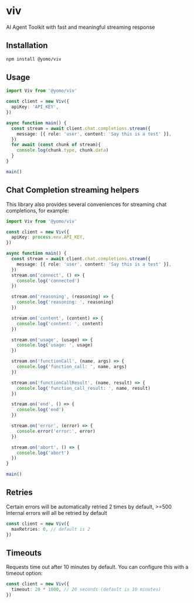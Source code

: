 # viv

AI Agent Toolkit with fast and meaningful streaming response

## Installation

```bash
npm install @yomo/viv
```

## Usage

```ts
import Viv from '@yomo/viv'

const client = new Viv({
  apiKey: 'API_KEY',
})

async function main() {
  const stream = await client.chat.completions.stream({
    message: [{ role: 'user', content: 'Say this is a test' }],
  })
  for await (const chunk of stream){
    console.log(chunk.type, chunk.data)
  }
}

main()
```

## Chat Completion streaming helpers

This library also provides several conveniences for streaming chat completions, for example:

```ts
import Viv from '@yomo/viv'

const client = new Viv({
  apiKey: process.env.API_KEY,
})

async function main() {
  const stream = await client.chat.completions.stream({
    message: [{ role: 'user', content: 'Say this is a test' }],
  })
  stream.on('connect', () => {
    console.log('connected')
  })

  stream.on('reasoning', (reasoning) => {
    console.log('reasoning: ', reasoning)
  })

  stream.on('content', (content) => {
    console.log('content: ', content)
  })

  stream.on('usage', (usage) => {
    console.log('usage: ', usage)
  })

  stream.on('functionCall', (name, args) => {
    console.log('function_call: ', name, args)
  })

  stream.on('functionCallResult', (name, result) => {
    console.log('function_call_result: ', name, result)
  })

  stream.on('end', () => {
    console.log('end')
  })

  stream.on('error', (error) => {
    console.error('error:', error)
  })

  stream.on('abort', () => {
    console.log('abort')
  })
}

main()
```

## Retries

Certain errors will be automatically retried 2 times by default, >=500 Internal errors will all be retried by default

```ts
const client = new Viv({
  maxRetries: 0, // default is 2
})
```

## Timeouts
Requests time out after 10 minutes by default. You can configure this with a timeout option:

```ts
const client = new Viv({
  timeout: 20 * 1000, // 20 seconds (default is 10 minutes)
})
```